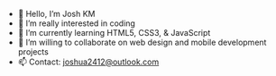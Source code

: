 - 👋 Hello, I’m Josh KM
- 👀 I’m really interested in coding
- 🌱 I’m currently learning HTML5, CSS3, & JavaScript 
- 💞️ I’m willing to collaborate on web design and mobile development projects
- 📫 Contact: joshua2412@outlook.com

